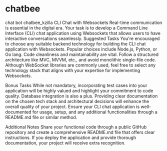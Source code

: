 # chatbee
chat bot
chatbee_kzilla 
CLI Chat with Websockets Real-time communication is essential in the digital era. 
 Your task is to develop a Command Line Interface (CLI) chat application using Websockets that allows users to have interactive conversations seamlessly. Suggested Tasks You're encouraged to choose any suitable backend technology for building the CLI chat application with Websockets. Popular choices include Node.js, Python, or Go lang. Code cleanliness and maintainability are vital. Follow a structured architecture like MVC, MVVM, etc., and avoid monolithic single-file code. Although WebSocket libraries are commonly used, feel free to select any technology stack that aligns with your expertise for implementing Websockets.


  Bonus Tasks While not mandatory, incorporating test cases into your application will be highly valued and highlight your commitment to code quality. Database integration is also a plus. Providing clear documentation on the chosen tech stack and architectural decisions will enhance the overall quality of your project. Ensure your CLI chat application is well-documented for usage, setup, and any additional functionalities through a README.md file or similar method. 
  
  Additional Notes Share your functional code through a public GitHub repository and create a comprehensive README.md file that offers clear instructions. If you deploy the application and provide thorough documentation, your project will receive extra recognition.
